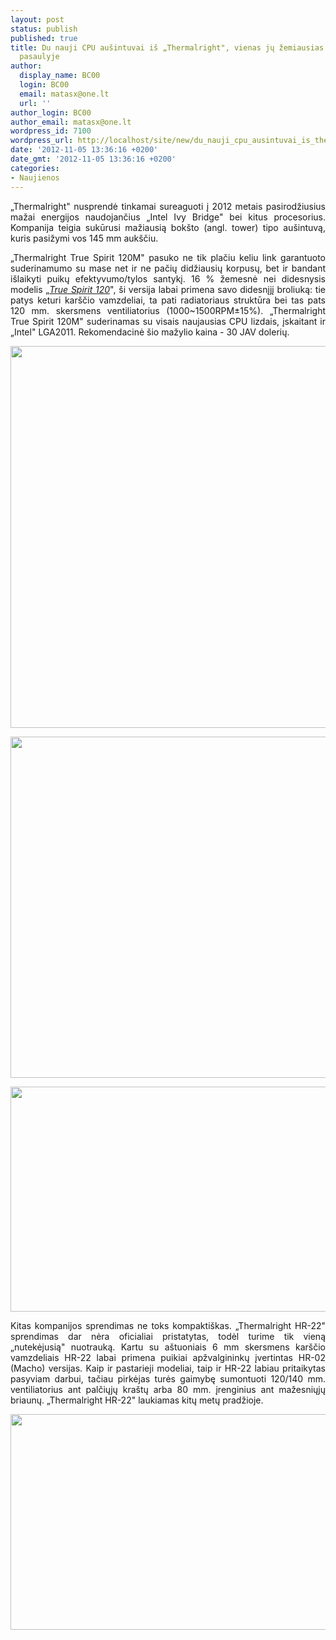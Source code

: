 ```yaml
---
layout: post
status: publish
published: true
title: Du nauji CPU aušintuvai iš „Thermalright", vienas jų žemiausias bokšto tipo
  pasaulyje
author:
  display_name: BC00
  login: BC00
  email: matasx@one.lt
  url: ''
author_login: BC00
author_email: matasx@one.lt
wordpress_id: 7100
wordpress_url: http://localhost/site/new/du_nauji_cpu_ausintuvai_is_thermalright_vienas_ju_zemiausias_boksto_tipo_pasaulyje/
date: '2012-11-05 13:36:16 +0200'
date_gmt: '2012-11-05 13:36:16 +0200'
categories:
- Naujienos
---
```

<p style="text-align: justify;">
	&bdquo;Thermalright&quot; nusprendė tinkamai sureaguoti į 2012 metais pasirodžiusius mažai energijos naudojančius &bdquo;Intel Ivy Bridge&quot; bei kitus procesorius. Kompanija teigia sukūrusi mažiausią bok&scaron;to (angl. tower) tipo au&scaron;intuvą, kuris pasižymi vos 145 mm auk&scaron;čiu.</p>
<p style="text-align: justify;">
	&bdquo;Thermalright True Spirit 120M&quot; pasuko ne tik plačiu keliu link garantuoto suderinamumo su mase net ir ne pačių didžiausių korpusų, bet ir bandant i&scaron;laikyti puikų efektyvumo/tylos santykį. 16 % žemesnė nei didesnysis modelis &bdquo;<a href="http://www.technews.lt/naujiena/n/a/thermalright_true_spirit_120__tobula_salcio_dvasia_procesoriui.html"><em>True Spirit 120</em></a>&quot;, &scaron;i versija labai primena savo didesnįjį broliuką: tie patys keturi kar&scaron;čio vamzdeliai, ta pati radiatoriaus struktūra bei tas pats 120 mm. skersmens ventiliatorius (1000~1500RPM&plusmn;15%). &bdquo;Thermalright True Spirit 120M&quot; suderinamas su visais naujausias CPU lizdais, įskaitant ir &bdquo;Intel&quot; LGA2011. Rekomendacinė &scaron;io mažylio kaina - 30 JAV dolerių.</p>
<p>
	<img alt="" src="http://technews.lt/userfiles/thermalright_true_spirit_120m_01.jpg" style="width: 520px; height: 611px;" /></p>
<p>
	<img alt="" src="http://technews.lt/userfiles/thermalright_true_spirit_120m_03.jpg" style="width: 520px; height: 546px;" /></p>
<p>
	<img alt="" src="http://technews.lt/userfiles/thermalright_true_spirit_120m_04.jpg" style="width: 520px; height: 360px;" /></p>
<p style="text-align: justify;">
	Kitas kompanijos sprendimas ne toks kompakti&scaron;kas. &bdquo;Thermalright HR-22&quot; sprendimas dar nėra oficialiai pristatytas, todėl turime tik vieną &bdquo;nutekėjusią&quot; nuotrauką. Kartu su a&scaron;tuoniais 6 mm skersmens kar&scaron;čio vamzdeliais HR-22 labai primena puikiai apžvalgininkų įvertintas HR-02 (Macho) versijas. Kaip ir pastarieji modeliai, taip ir HR-22 labiau pritaikytas pasyviam darbui, tačiau pirkėjas turės gaimybę sumontuoti 120/140 mm. ventiliatorius ant palčiųjų kra&scaron;tų arba 80 mm. įrenginius ant mažesniųjų briaunų. &bdquo;Thermalright HR-22&quot; laukiamas kitų metų pradžioje.</p>
<p>
	<img alt="" src="http://technews.lt/userfiles/HR-22.jpg" style="width: 520px; height: 345px;" /></p>
